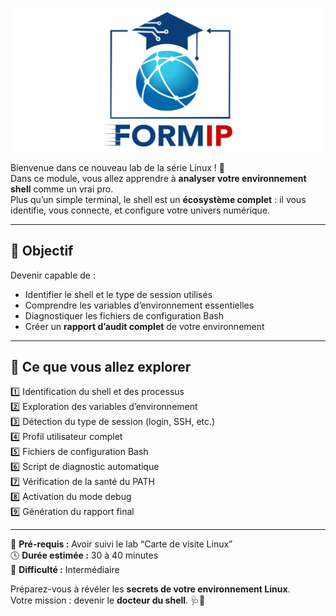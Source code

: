 ![Formip](../assets/formip_logo_padded.png)

Bienvenue dans ce nouveau lab de la série Linux ! 🐧  
Dans ce module, vous allez apprendre à **analyser votre environnement shell** comme un vrai pro.  
Plus qu’un simple terminal, le shell est un **écosystème complet** : il vous identifie, vous connecte, et configure votre univers numérique.

---

## 🎯 Objectif

Devenir capable de :
- Identifier le shell et le type de session utilisés  
- Comprendre les variables d’environnement essentielles  
- Diagnostiquer les fichiers de configuration Bash  
- Créer un **rapport d’audit complet** de votre environnement  

---

## 🧭 Ce que vous allez explorer
1️⃣ Identification du shell et des processus  
2️⃣ Exploration des variables d’environnement  
3️⃣ Détection du type de session (login, SSH, etc.)  
4️⃣ Profil utilisateur complet  
5️⃣ Fichiers de configuration Bash  
6️⃣ Script de diagnostic automatique  
7️⃣ Vérification de la santé du PATH  
8️⃣ Activation du mode debug  
9️⃣ Génération du rapport final  

---

🧠 **Pré-requis :** Avoir suivi le lab “Carte de visite Linux”  
🕓 **Durée estimée :** 30 à 40 minutes  
💪 **Difficulté :** Intermédiaire  

Préparez-vous à révéler les **secrets de votre environnement Linux**.  
Votre mission : devenir le **docteur du shell**. 🩺🐧
